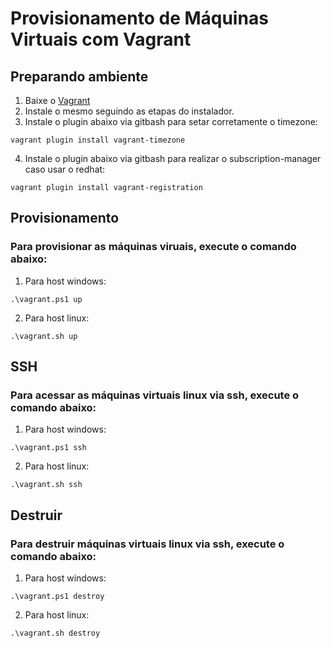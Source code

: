 # Provisionamento de Máquinas Virtuais com Vagrant

## Preparando ambiente

1. Baixe o [Vagrant](https://www.vagrantup.com/downloads)
2. Instale o mesmo seguindo as etapas do instalador.
3. Instale o plugin abaixo via gitbash para setar corretamente o timezone:
```shell
vagrant plugin install vagrant-timezone
```
4. Instale o plugin abaixo via gitbash para realizar o subscription-manager caso usar o redhat:
```shell
vagrant plugin install vagrant-registration
```

## Provisionamento

### Para provisionar as máquinas viruais, execute o comando abaixo:

1. Para host windows:
```shell
.\vagrant.ps1 up
```
2. Para host linux:
```shell
.\vagrant.sh up
```

## SSH

### Para acessar as máquinas virtuais linux via ssh, execute o comando abaixo:

1. Para host windows:
```shell
.\vagrant.ps1 ssh
```
2. Para host linux:
```shell
.\vagrant.sh ssh
```

## Destruir

### Para destruir máquinas virtuais linux via ssh, execute o comando abaixo:

1. Para host windows:
```shell
.\vagrant.ps1 destroy
```
2. Para host linux:
```shell
.\vagrant.sh destroy
```